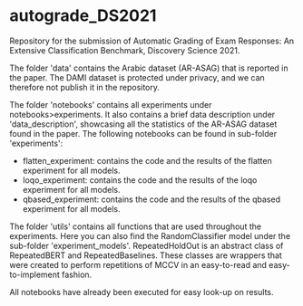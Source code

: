 # autograde_DS2021
Repository for the submission of Automatic Grading of Exam Responses: An Extensive Classification Benchmark, Discovery Science 2021.

The folder 'data' contains the Arabic dataset (AR-ASAG) that is reported in the paper. The DAMI dataset is protected under privacy, and we can therefore not publish it in the repository.

The folder 'notebooks' contains all experiments under notebooks>experiments. It also contains a brief data description under 'data_description', showcasing all the statistics of the AR-ASAG dataset found in the paper. The following notebooks can be found in sub-folder 'experiments':
- flatten_experiment: contains the code and the results of the flatten experiment for all models.
- loqo_experiment: contains the code and the results of the loqo experiment for all models.
- qbased_experiment: contains the code and the results of the qbased experiment for all models.

The folder 'utils' contains all functions that are used throughout the experiments. Here you can also find the RandomClassifier model under the sub-folder 'experiment_models'. RepeatedHoldOut is an abstract class of RepeatedBERT and RepeatedBaselines. These classes are wrappers that were created to perform repetitions of MCCV in an easy-to-read and easy-to-implement fashion.

All notebooks have already been executed for easy look-up on results.

